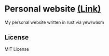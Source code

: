 # Personal website [(Link)](https://jervw.github.io)

My personal website written in rust via yew/wasm

## License

MIT License
